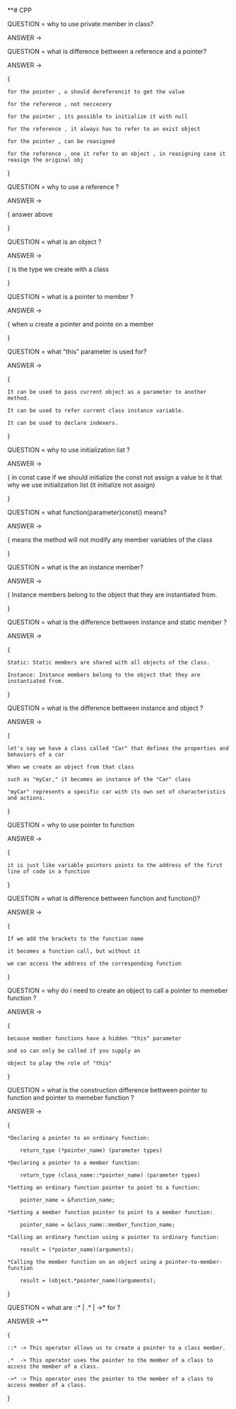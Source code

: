 **# CPP

QUESTION = why to use private member in class? 

ANSWER -> 

QUESTION = what is difference bettween a reference and a pointer? 

ANSWER -> 

{ 

    for the pointer , u should dereferencit to get the value

    for the reference , not neccecery

    for the pointer , its possible to initialize it with null

    for the reference , it always has to refer to an exist object

    for the pointer , can be reasigned

    for the reference , one it refer to an object , in reasigning case it reasign the original obj

}

QUESTION = why to use a reference ? 

ANSWER -> 

{
	answer above

}


QUESTION = what is an object ? 

ANSWER -> 

{
	is the type we create with a class

}


QUESTION = what is a pointer to member ? 

ANSWER ->

{
	when u create a pointer and pointe on a member 

}


QUESTION = what "this" parameter is used for? 

ANSWER -> 

{ 

    It can be used to pass current object as a parameter to another method.

    It can be used to refer current class instance variable.

    It can be used to declare indexers.

}

QUESTION = why to use initialization list ?

ANSWER -> 

{
	in const case if we should initialize the const not assign a value to it that why we use initialization list (it initialize not assign)

}


QUESTION = what function(parameter)const() means?

ANSWER -> 

{
	means the method will not modify any member variables of the class

}


QUESTION = what is the an instance member?

ANSWER -> 

{
	Instance members belong to the object that they are instantiated from.

}


QUESTION = what is the difference bettween instance and static member ?

ANSWER ->

{

    Static: Static members are shared with all objects of the class.

    Instance: Instance members belong to the object that they are instantiated from.

}

QUESTION = what is the difference bettween instance and object ?

ANSWER ->

{  

    let's say we have a class called "Car" that defines the properties and behaviors of a car

    When we create an object from that class

    such as "myCar," it becomes an instance of the "Car" class

    "myCar" represents a specific car with its own set of characteristics and actions.

}

QUESTION = why to use pointer to function

ANSWER ->

{

    it is just like variable pointers points to the address of the first line of code in a function

}

QUESTION = what is difference bettween function and function()?

ANSWER ->

{ 

    If we add the brackets to the function name

    it becomes a function call, but without it

    we can access the address of the corresponding function

}

QUESTION = why do i need to create an object to call a pointer to memeber function ?

ANSWER ->

{ 

    because member functions have a hidden "this" parameter

    and so can only be called if you supply an 

    object to play the role of "this"

}

QUESTION = what is the construction difference bettween pointer to function and pointer to memeber function ?

ANSWER ->

{

    *Declaring a pointer to an ordinary function:

        return_type (*pointer_name) (parameter types)

    *Declaring a pointer to a member function:

        return_type (class_name::*pointer_name) (parameter types)

    *Setting an ordinary function pointer to point to a function:

        pointer_name = &function_name;

    *Setting a member function pointer to point to a member function:

        pointer_name = &class_name::member_function_name;

    *Calling an ordinary function using a pointer to ordinary function:

        result = (*pointer_name)(arguments);

    *Calling the member function on an object using a pointer-to-member-function

		result = (object.*pointer_name)(arguments);

}

QUESTION = what are ::* | .* | ->* for ?

ANSWER ->**

{

    ::* -> This operator allows us to create a pointer to a class member.

    .*  -> This operator uses the pointer to the member of a class to access the member of a class.

    ->* -> This operator uses the pointer to the member of a class to access member of a class.

}
